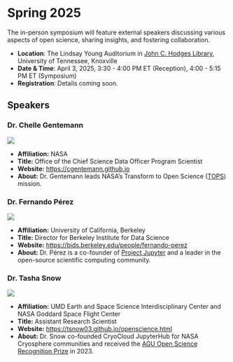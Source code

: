 # Spring 2025

The in-person symposium will feature external speakers discussing various aspects of open science, sharing insights, and fostering collaboration.

- **Location**: The Lindsay Young Auditorium in [John C. Hodges Library](https://maps.utk.edu/?id=314#!m/276034?share), University of Tennessee, Knoxville
- **Date & Time**: April 3, 2025, 3:30 - 4:00 PM ET (Reception), 4:00 - 5:15 PM ET (Symposium)
- **Registration**: Details coming soon.

## Speakers

### Dr. Chelle Gentemann

![](https://i.imgur.com/slbcvb6.jpg)

- **Affiliation:** NASA
- **Title:** Office of the Chief Science Data Officer Program Scientist
- **Website:** https://cgentemann.github.io
- **About:** Dr. Gentemann leads NASA’s Transform to Open Science ([TOPS](https://science.nasa.gov/open-science/tops)) mission.

### Dr. Fernando Pérez

![](https://i.imgur.com/i2i0RQI.jpg)

- **Affiliation:** University of California, Berkeley
- **Title:** Director for Berkeley Institute for Data Science
- **Website:** https://bids.berkeley.edu/people/fernando-perez
- **About:** Dr. Pérez is a co-founder of [Project Jupyter](https://jupyter.org) and a leader in the open-source scientific computing community.

### Dr. Tasha Snow

![](https://i.imgur.com/3h14VGC.jpg)

- **Affiliation:** UMD Earth and Space Science Interdisciplinary Center and NASA Goddard Space Flight Center
- **Title:** Assistant Research Scientist
- **Website:** https://tsnow03.github.io/openscience.html
- **About:** Dr. Snow co-founded CryoCloud JupyterHub for NASA Cryosphere communities and received the [AGU Open Science Recognition Prize](https://www.minesnewsroom.com/news/tasha-snow-receives-2023-agu-open-science-recognition-prize) in 2023.
